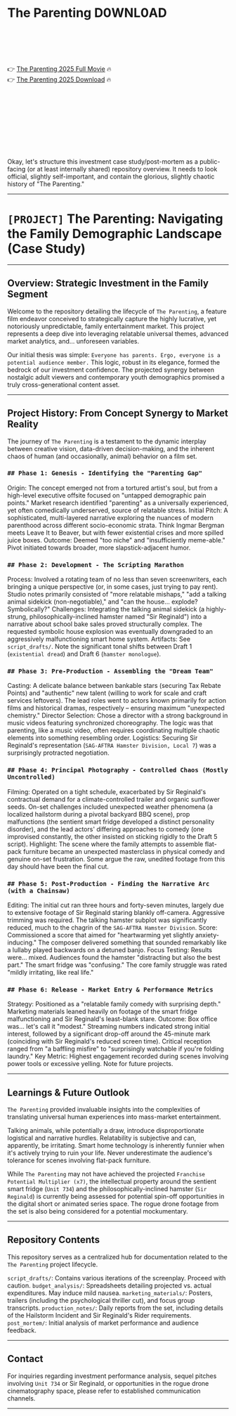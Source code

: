 # The Parenting D0WNL0AD

<br><br><br><br>


👉 <a href="https://Nicholas-submittlypdie1977.github.io/hejyoezvmo/">The Parenting 2025 Full Movie</a> 🔥
<br>
👉 <a href="https://Nicholas-submittlypdie1977.github.io/hejyoezvmo/">The Parenting 2025 Download</a> 🔥


<br><br><br><br><br><br><br><br>


Okay, let's structure this investment case study/post-mortem as a public-facing (or at least internally shared) repository overview. It needs to look official, slightly self-important, and contain the glorious, slightly chaotic history of "The Parenting."

---

# `[PROJECT]` The Parenting: Navigating the Family Demographic Landscape (Case Study)

---

## Overview: Strategic Investment in the Family Segment

Welcome to the repository detailing the lifecycle of `The Parenting`, a feature film endeavor conceived to strategically capture the highly lucrative, yet notoriously unpredictable, family entertainment market. This project represents a deep dive into leveraging relatable universal themes, advanced market analytics, and... unforeseen variables.

Our initial thesis was simple: `Everyone has parents. Ergo, everyone is a potential audience member.` This logic, robust in its elegance, formed the bedrock of our investment confidence. The projected synergy between nostalgic adult viewers and contemporary youth demographics promised a truly cross-generational content asset.

---

## Project History: From Concept Synergy to Market Reality

The journey of `The Parenting` is a testament to the dynamic interplay between creative vision, data-driven decision-making, and the inherent chaos of human (and occasionally, animal) behavior on a film set.

### `## Phase 1: Genesis - Identifying the "Parenting Gap"`

   Origin: The concept emerged not from a tortured artist's soul, but from a high-level executive offsite focused on "untapped demographic pain points." Market research identified "parenting" as a universally experienced, yet often comedically underserved, source of relatable stress.
   Initial Pitch: A sophisticated, multi-layered narrative exploring the nuances of modern parenthood across different socio-economic strata. Think Ingmar Bergman meets Leave It to Beaver, but with fewer existential crises and more spilled juice boxes.
   Outcome: Deemed "too niche" and "insufficiently meme-able." Pivot initiated towards broader, more slapstick-adjacent humor.

### `## Phase 2: Development - The Scripting Marathon`

   Process: Involved a rotating team of no less than seven screenwriters, each bringing a unique perspective (or, in some cases, just trying to pay rent). Studio notes primarily consisted of "more relatable mishaps," "add a talking animal sidekick (non-negotiable)," and "can the house... explode? Symbolically?"
   Challenges: Integrating the talking animal sidekick (a highly-strung, philosophically-inclined hamster named "Sir Reginald") into a narrative about school bake sales proved structurally complex. The requested symbolic house explosion was eventually downgraded to an aggressively malfunctioning smart home system.
   Artifacts: See `script_drafts/`. Note the significant tonal shifts between Draft 1 (`existential dread`) and Draft 6 (`hamster monologue`).

### `## Phase 3: Pre-Production - Assembling the "Dream Team"`

   Casting: A delicate balance between bankable stars (securing Tax Rebate Points) and "authentic" new talent (willing to work for scale and craft services leftovers). The lead roles went to actors known primarily for action films and historical dramas, respectively – ensuring maximum "unexpected chemistry."
   Director Selection: Chose a director with a strong background in music videos featuring synchronized choreography. The logic was that parenting, like a music video, often requires coordinating multiple chaotic elements into something resembling order.
   Logistics: Securing Sir Reginald's representation (`SAG-AFTRA Hamster Division, Local 7`) was a surprisingly protracted negotiation.

### `## Phase 4: Principal Photography - Controlled Chaos (Mostly Uncontrolled)`

   Filming: Operated on a tight schedule, exacerbated by Sir Reginald's contractual demand for a climate-controlled trailer and organic sunflower seeds. On-set challenges included unexpected weather phenomena (a localized hailstorm during a pivotal backyard BBQ scene), prop malfunctions (the sentient smart fridge developed a distinct personality disorder), and the lead actors' differing approaches to comedy (one improvised constantly, the other insisted on sticking rigidly to the Draft 5 script).
   Highlight: The scene where the family attempts to assemble flat-pack furniture became an unexpected masterclass in physical comedy and genuine on-set frustration. Some argue the raw, unedited footage from this day should have been the final cut.

### `## Phase 5: Post-Production - Finding the Narrative Arc (with a Chainsaw)`

   Editing: The initial cut ran three hours and forty-seven minutes, largely due to extensive footage of Sir Reginald staring blankly off-camera. Aggressive trimming was required. The talking hamster subplot was significantly reduced, much to the chagrin of the `SAG-AFTRA Hamster Division`.
   Score: Commissioned a score that aimed for "heartwarming yet slightly anxiety-inducing." The composer delivered something that sounded remarkably like a lullaby played backwards on a detuned banjo.
   Focus Testing: Results were... mixed. Audiences found the hamster "distracting but also the best part." The smart fridge was "confusing." The core family struggle was rated "mildly irritating, like real life."

### `## Phase 6: Release - Market Entry & Performance Metrics`

   Strategy: Positioned as a "relatable family comedy with surprising depth." Marketing materials leaned heavily on footage of the smart fridge malfunctioning and Sir Reginald's least-blank stare.
   Outcome: Box office was... let's call it "modest." Streaming numbers indicated strong initial interest, followed by a significant drop-off around the 45-minute mark (coinciding with Sir Reginald's reduced screen time). Critical reception ranged from "a baffling misfire" to "surprisingly watchable if you're folding laundry."
   Key Metric: Highest engagement recorded during scenes involving power tools or excessive yelling. Note for future projects.

---

## Learnings & Future Outlook

`The Parenting` provided invaluable insights into the complexities of translating universal human experiences into mass-market entertainment.

   Talking animals, while potentially a draw, introduce disproportionate logistical and narrative hurdles.
   Relatability is subjective and can, apparently, be irritating.
   Smart home technology is inherently funnier when it's actively trying to ruin your life.
   Never underestimate the audience's tolerance for scenes involving flat-pack furniture.

While `The Parenting` may not have achieved the projected `Franchise Potential Multiplier (x7)`, the intellectual property around the sentient smart fridge (`Unit 734`) and the philosophically-inclined hamster (`Sir Reginald`) is currently being assessed for potential spin-off opportunities in the digital short or animated series space. The rogue drone footage from the set is also being considered for a potential mockumentary.

---

## Repository Contents

This repository serves as a centralized hub for documentation related to the `The Parenting` project lifecycle.

   `script_drafts/`: Contains various iterations of the screenplay. Proceed with caution.
   `budget_analysis/`: Spreadsheets detailing projected vs. actual expenditures. May induce mild nausea.
   `marketing_materials/`: Posters, trailers (including the psychological thriller cut), and focus group transcripts.
   `production_notes/`: Daily reports from the set, including details of the Hailstorm Incident and Sir Reginald's Rider requirements.
   `post_mortem/`: Initial analysis of market performance and audience feedback.

---

## Contact

For inquiries regarding investment performance analysis, sequel pitches involving `Unit 734` or Sir Reginald, or opportunities in the rogue drone cinematography space, please refer to established communication channels.

---


